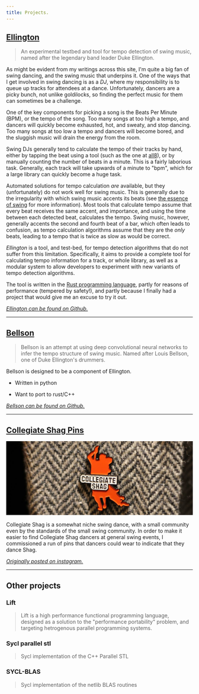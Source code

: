 ```yaml
---
title: Projects.
---
```


## [Ellington](https://github.com/AdamHarries/ellington)

> An experimental testbed and tool for tempo detection of swing music, named after the legendary band leader Duke Ellington.  

As might be evident from my writings across this site, I'm quite a big fan of swing dancing, and the swing music that underpins it. One of the ways that I get involved in swing dancing is as a *DJ*, where my responsibility is to queue up tracks for attendees at a dance. Unfortunately, dancers are a picky bunch, not unlike goldilocks, so finding the perfect music for them can sometimes be a challenge. 

One of the key components for picking a song is the Beats Per Minute (BPM), or the tempo of the song. Too many songs at too high a tempo, and dancers will quickly become exhausted, hot, and sweaty, and stop dancing. Too many songs at too low a tempo and dancers will become bored, and the sluggish music will drain the energy from the room. 

Swing DJs generally tend to calculate the tempo of their tracks by hand, either by tapping the beat using a tool (such as the one at [all8](https://www.all8.com/tools/bpm.htm)), or by manually counting the number of beats in a minute. This is a fairly laborious task. Generally, each track will take upwards of a minute to "bpm", which for a large library can quickly become a huge task. 

Automated solutions for tempo calculation *are* available, but they (unfortunately) do not work well for swing music. This is generally due to the irregularity with which swing music accents its beats (see [the essence of swing](writing/the-essence-of-swing.html) for more information). Most tools that calculate tempo assume that every beat receives the same accent, and importance, and using the time between each detected beat, calculates the tempo. Swing music, however, generally accents the second and fourth beat of a bar, which often leads to confusion, as tempo calculation algorithms assume that they are the *only* beats, leading to a tempo that is twice as slow as would be correct. 

*Ellington* is a tool, and test-bed, for tempo detection algorithms that do not suffer from this limitation. Specifically, it aims to provide a complete tool for calculating tempo information for a track, or whole library, as well as a modular system to allow developers to experiment with new variants of tempo detection algorithms. 

The tool is written in the [Rust programming language](https://www.rust-lang.org/en-US/), partly for reasons of performance (tempered by safety!), and partly because I finally had a project that would give me an excuse to try it out. 

[*Ellington can be found on Github.*](https://github.com/AdamHarries/ellington)

***

## [Bellson](https://github.com/AdamHarries/bellson)

> Bellson is an attempt at using deep convolutional neural networks to infer the tempo structure of swing music. Named after Louis Bellson, one of Duke Ellington's drummers. 

Bellson is designed to be a component of Ellington. 

- Written in python

- Want to port to rust/C++

[*Bellson can be found on Github.*](https://github.com/AdamHarries/bellson)

***

## [Collegiate Shag Pins](https://wwwi.nstagram.com/p/Bb-EVGyAvwC/)

![](/images/projects/shagpins/pin.jpg "A collegiate shag pin")

Collegiate Shag is a somewhat niche swing dance, with a small community even by the standards of the small swing community. In order to make it easier to find Collegiate Shag dancers at general swing events, I commissioned a run of pins that dancers could wear to indicate that they dance Shag.

[*Originally posted on instagram.*](https://www.instagram.com/p/Bb-EVGyAvwC/)

***

## Other projects

### Lift

> Lift is a high performance functional programming language, designed as a solution to the "performance portability" problem, and targeting hetrogenous parallel programming systems. 

### Sycl parallel stl

> Sycl implementation of the C++ Parallel STL

### SYCL-BLAS

> Sycl implementation of the netlib BLAS routines
